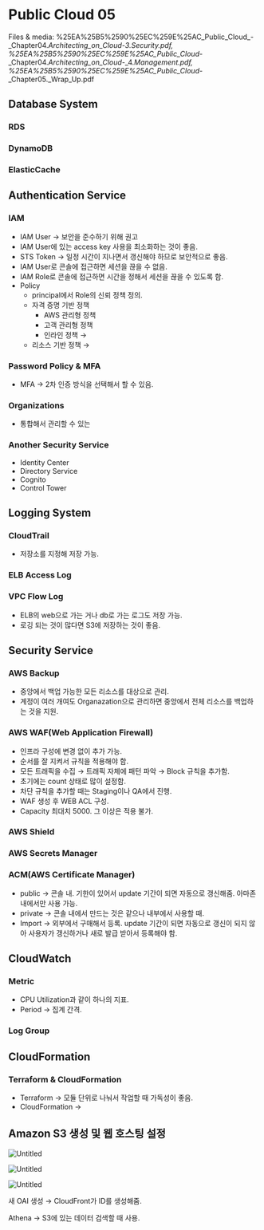 # Public Cloud 05

Files & media: %25EA%25B5%2590%25EC%259E%25AC_Public_Cloud_-_Chapter04._Architecting_on_Cloud_-_3._Security_.pdf, %25EA%25B5%2590%25EC%259E%25AC_Public_Cloud_-_Chapter04._Architecting_on_Cloud_-_4._Management.pdf, %25EA%25B5%2590%25EC%259E%25AC_Public_Cloud_-_Chapter05._Wrap_Up.pdf

## Database System

### RDS

### DynamoDB

### ElasticCache

## Authentication Service

### IAM

- IAM User → 보안을 준수하기 위해 권고
- IAM User에 있는 access key 사용을 최소화하는 것이 좋음.
- STS Token → 일정 시간이 지나면서 갱신해야 하므로 보안적으로 좋음.
- IAM User로 콘솔에 접근하면 세션을 끊을 수 없음.
- IAM Role로 콘솔에 접근하면 시간을 정해서 세션을 끊을 수 있도록 함.
- Policy
    - principal에서 Role의 신뢰 정책 정의.
    - 자격 증명 기반 정책
        - AWS 관리형 정책
        - 고객 관리형 정책
        - 인라인 정책 →
    - 리소스 기반 정책 →

### Password Policy & MFA

- MFA → 2차 인증 방식을 선택해서 할 수 있음.

### Organizations

- 통합해서 관리할 수 있는

### Another Security Service

- Identity Center
- Directory Service
- Cognito
- Control Tower

## Logging System

### CloudTrail

- 저장소를 지정해 저장 가능.

### ELB Access Log

### VPC Flow Log

- ELB의 web으로 가는 거나 db로 가는 로그도 저장 가능.
- 로깅 되는 것이 많다면 S3에 저장하는 것이 좋음.

## Security Service

### AWS Backup

- 중앙에서 백업 가능한 모든 리소스를 대상으로 관리.
- 계정이 여러 개여도 Organazation으로 관리하면 중앙에서 전체 리소스를 백업하는 것을 지원.

### AWS WAF(Web Application Firewall)

- 인프라 구성에 변경 없이 추가 가능.
- 순서를 잘 지켜서 규칙을 적용해야 함.
- 모든 트래픽을 수집 → 트래픽 자체에 패턴 파악 → Block 규칙을 추가함.
- 초기에는 count 상태로 많이 설정함.
- 차단 규칙을 추가할 때는 Staging이나 QA에서 진행.
- WAF 생성 후 WEB ACL 구성.
- Capacity 최대치 5000. 그 이상은 적용 불가.

### AWS Shield

### AWS Secrets Manager

### ACM(AWS Certificate Manager)

- public → 콘솔 내. 기한이 있어서 update 기간이 되면 자동으로 갱신해줌. 아마존 내에서만 사용 가능.
- private → 콘솔 내에서 만드는 것은 같으나 내부에서 사용할 때.
- Import → 외부에서 구매해서 등록. update 기간이 되면 자동으로 갱신이 되지 않아 사용자가 갱신하거나 새로 발급 받아서 등록해야 함.

## CloudWatch

### Metric

- CPU Utilization과 같이 하나의 지표.
- Period → 집계 간격.

### Log Group

## CloudFormation

### Terraform & CloudFormation

- Terraform → 모듈 단위로 나눠서 작업할 때 가독성이 좋음.
- CloudFormation →

## Amazon S3 생성 및 웹 호스팅 설정

![Untitled](Public%20Cloud%2005%203adce9b937ce4acb94289d88c687eacb/Untitled.png)

![Untitled](Public%20Cloud%2005%203adce9b937ce4acb94289d88c687eacb/Untitled%201.png)

![Untitled](Public%20Cloud%2005%203adce9b937ce4acb94289d88c687eacb/Untitled%202.png)

새 OAI 생성 → CloudFront가 ID를 생성해줌.

Athena → S3에 있는 데이터 검색할 때 사용.